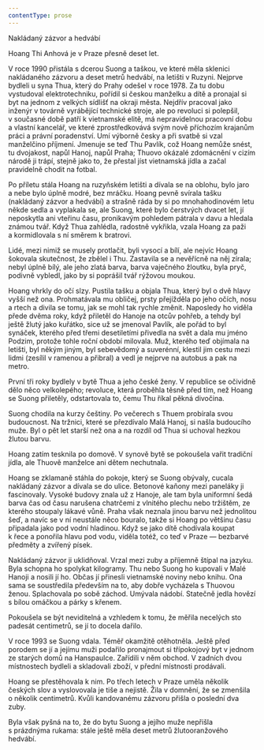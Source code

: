```yaml
---
contentType: prose
---
```


<section>

Nakládaný zázvor a hedvábí

Hoang Thi Anhová je v Praze přesně deset let.

V roce 1990 přistála s dcerou Suong a taškou, ve které měla sklenici nakládaného zázvoru a deset metrů hedvábí, na letišti v Ruzyni. Nejprve bydleli u syna Thua, který do Prahy odešel v roce 1978. Za tu dobu vystudoval elektrotechniku, pořídil si českou manželku a dítě a pronajal si byt na jednom z velkých sídlišť na okraji města. Nejdřív pracoval jako inženýr v továrně vyrábějící technické stroje, ale po revoluci si polepšil, v současné době patří k vietnamské elitě, má nepravidelnou pracovní dobu a vlastní kancelář, ve které zprostředkovává svým nově příchozím krajanům práci a právní poradenství. Umí výborně česky a při svatbě si vzal manželčino příjmení. Jmenuje se teď Thu Pavlík, což Hoang nemůže snést, tu dvojakost, napůl Hanoj, napůl Praha; Thuovo okázalé zdomácnění v cizím národě ji trápí, stejně jako to, že přestal jíst vietnamská jídla a začal pravidelně chodit na fotbal.

Po příletu stála Hoang na ruzyňském letišti a dívala se na oblohu, bylo jaro a nebe bylo úplně modré, bez mráčku. Hoang pevně svírala tašku (nakládaný zázvor a hedvábí) a strašně ráda by si po mnohahodinovém letu někde sedla a vyplakala se, ale Suong, které bylo čerstvých dvacet let, jí neposkytla ani vteřinu času, pronikavým pohledem pátrala v davu a hledala známou tvář. Když Thua zahlédla, radostně vykřikla, vzala Hoang za paži a kormidlovala s ní směrem k bratrovi.

Lidé, mezi nimiž se musely protlačit, byli vysocí a bílí, ale nejvíc Hoang šokovala skutečnost, že zbělel i Thu. Zastavila se a nevěřícně na něj zírala; nebyl úplně bílý, ale jeho zlatá barva, barva vaječného žloutku, byla pryč, podivně vybledl, jako by si poprášil tvář rýžovou moukou.

Hoang vhrkly do očí slzy. Pustila tašku a objala Thua, který byl o dvě hlavy vyšší než ona. Prohmatávala mu obličej, prsty přejížděla po jeho očích, nosu a rtech a divila se tomu, jak se mohl tak rychle změnit. Naposledy ho viděla přede dvěma roky, když přiletěl do Hanoje na otcův pohřeb, a tehdy byl ještě žlutý jako kuřátko, sice už se jmenoval Pavlík, ale pořád to byl synáček, kterého před třemi desetiletími přivedla na svět a dala mu jméno Podzim, protože tohle roční období milovala. Muž, kterého teď objímala na letišti, byl někým jiným, byl sebevědomý a suverénní, klestil jim cestu mezi lidmi (zesílil v ramenou a přibral) a vedl je nejprve na autobus a pak na metro.

První tři roky bydlely v bytě Thua a jeho české ženy. V republice se očividně dělo něco velkolepého; revoluce, která proběhla těsně před tím, než Hoang se Suong přiletěly, odstartovala to, čemu Thu říkal pěkná divočina.

Suong chodila na kurzy češtiny. Po večerech s Thuem probírala svou budoucnost. Na tržnici, které se přezdívalo Malá Hanoj, si našla budoucího muže. Byl o pět let starší než ona a na rozdíl od Thua si uchoval hezkou žlutou barvu.

Hoang zatím tesknila po domově. V synově bytě se pokoušela vařit tradiční jídla, ale Thuově manželce ani dětem nechutnala.

Hoang se zklamaně stáhla do pokoje, který se Suong obývaly, cucala nakládaný zázvor a dívala se do ulice. Betonové kaňony mezi paneláky ji fascinovaly. Vysoké budovy znala už z Hanoje, ale tam byla uniformní šedá barva čas od času narušena chatrčemi z vlnitého plechu nebo tržištěm, ze kterého stoupaly lákavé vůně. Praha však neznala jinou barvu než jednolitou šeď, a navíc se v ní neustále něco bouralo, takže si Hoang po většinu času připadala jako pod vodní hladinou. Když se jako dítě chodívala koupat k řece a ponořila hlavu pod vodu, viděla totéž, co teď v Praze — bezbarvé předměty a zvířený písek.

Nakládaný zázvor ji uklidňoval. Vrzal mezi zuby a příjemně štípal na jazyku. Byla schopna ho spolykat kilogramy. Thu nebo Suong ho kupovali v Malé Hanoji a nosili jí ho. Občas jí přinesli vietnamské noviny nebo knihu. Ona sama se soustředila především na to, aby dobře vycházela s Thuovou ženou. Splachovala po sobě záchod. Umývala nádobí. Statečně jedla hovězí s bílou omáčkou a párky s křenem.

Pokoušela se být neviditelná a vzhledem k tomu, že měřila necelých sto padesát centimetrů, se jí to docela dařilo.

V roce 1993 se Suong vdala. Téměř okamžitě otěhotněla. Ještě před porodem se jí a jejímu muži podařilo pronajmout si třípokojový byt v jednom ze starých domů na Hanspaulce. Zařídili v něm obchod. V zadních dvou místnostech bydleli a skladovali zboží, v přední místnosti prodávali.

Hoang se přestěhovala k nim. Po třech letech v Praze uměla několik českých slov a vyslovovala je tiše a nejistě. Žila v domnění, že se zmenšila o několik centimetrů. Kvůli kandovanému zázvoru přišla o poslední dva zuby.

Byla však pyšná na to, že do bytu Suong a jejího muže nepřišla s prázdnýma rukama: stále ještě měla deset metrů žlutooranžového hedvábí.

</section>
